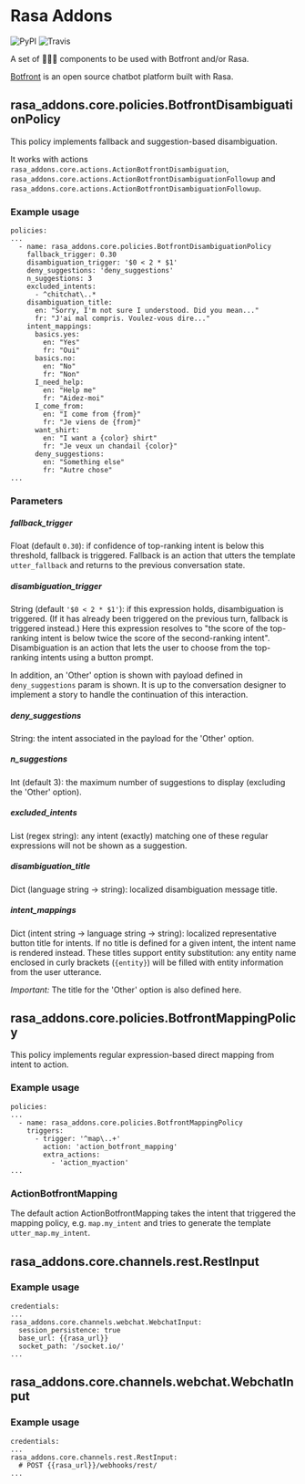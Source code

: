# Rasa Addons

![PyPI](https://img.shields.io/pypi/v/rasa-addons.svg)
![Travis](https://img.shields.io/travis/mrbot-ai/rasa-addons.svg)

A set of 🚀🚀🚀 components to be used with Botfront and/or Rasa.

[Botfront](https://github.com/botfront/botfront) is an open source chatbot platform built with Rasa.

## rasa_addons.core.policies.BotfrontDisambiguationPolicy

This policy implements fallback and suggestion-based disambiguation.

It works with actions ``rasa_addons.core.actions.ActionBotfrontDisambiguation``, ``rasa_addons.core.actions.ActionBotfrontDisambiguationFollowup`` and ``rasa_addons.core.actions.ActionBotfrontDisambiguationFollowup``.

### Example usage

```
policies:
...
  - name: rasa_addons.core.policies.BotfrontDisambiguationPolicy
    fallback_trigger: 0.30
    disambiguation_trigger: '$0 < 2 * $1'
    deny_suggestions: 'deny_suggestions'
    n_suggestions: 3
    excluded_intents:
      - ^chitchat\..*
    disambiguation_title:
      en: "Sorry, I'm not sure I understood. Did you mean..."
      fr: "J'ai mal compris. Voulez-vous dire..."
    intent_mappings:
      basics.yes:
        en: "Yes"
        fr: "Oui"
      basics.no:
        en: "No"
        fr: "Non"
      I_need_help:
        en: "Help me"
        fr: "Aidez-moi"
      I_come_from:
        en: "I come from {from}"
        fr: "Je viens de {from}"
      want_shirt:
        en: "I want a {color} shirt"
        fr: "Je veux un chandail {color}"
      deny_suggestions:
        en: "Something else"
        fr: "Autre chose"
...
```

### Parameters

##### fallback_trigger

Float (default ``0.30``): if confidence of top-ranking intent is below this threshold, fallback is triggered. Fallback is an action that utters the template ``utter_fallback`` and returns to the previous conversation state.

##### disambiguation_trigger

String (default ``'$0 < 2 * $1'``): if this expression holds, disambiguation is triggered. (If it has already been triggered on the previous turn, fallback is triggered instead.) Here this expression resolves to "the score of the top-ranking intent is below twice the score of the second-ranking intent". Disambiguation is an action that lets the user to choose from the top-ranking intents using a button prompt.

In addition, an 'Other' option is shown with payload defined in ``deny_suggestions`` param is shown. It is up to the conversation designer to implement a story to handle the continuation of this interaction.

##### deny_suggestions

String: the intent associated in the payload for the 'Other' option.

##### n_suggestions

Int (default 3): the maximum number of suggestions to display (excluding the 'Other' option).

##### excluded_intents

List (regex string): any intent (exactly) matching one of these regular expressions will not be shown as a suggestion.

##### disambiguation_title

Dict (language string -> string): localized disambiguation message title.

##### intent_mappings

Dict (intent string -> language string -> string): localized representative button title for intents. If no title is defined for a given intent, the intent name is rendered instead. These titles support entity substitution: any entity name enclosed in curly brackets (``{entity}``) will be filled with entity information from the user utterance.

_Important:_ The title for the 'Other' option is also defined here.

## rasa_addons.core.policies.BotfrontMappingPolicy

This policy implements regular expression-based direct mapping from intent to action.

### Example usage

```
policies:
...
  - name: rasa_addons.core.policies.BotfrontMappingPolicy
    triggers:
      - trigger: '^map\..+'
        action: 'action_botfront_mapping'
        extra_actions:
          - 'action_myaction'
...
```

### ActionBotfrontMapping

The default action ActionBotfrontMapping takes the intent that triggered the mapping policy, e.g. ``map.my_intent`` and tries to generate the template ``utter_map.my_intent``.

## rasa_addons.core.channels.rest.RestInput

### Example usage

```
credentials:
...
rasa_addons.core.channels.webchat.WebchatInput:
  session_persistence: true
  base_url: {{rasa_url}}
  socket_path: '/socket.io/'
...
```

## rasa_addons.core.channels.webchat.WebchatInput

### Example usage

```
credentials:
...
rasa_addons.core.channels.rest.RestInput:
  # POST {{rasa_url}}/webhooks/rest/
...
```